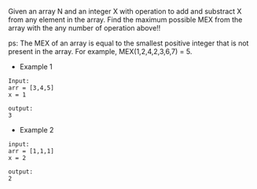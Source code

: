 Given an array N and an integer X with operation to add and substract X from any element in the array.
Find the maximum possible MEX from the array with the any number of operation above!!


ps: The MEX of an array is equal to the smallest positive integer that is not present in the array. For example, MEX(1,2,4,2,3,6,7) = 5.

    
- Example 1
```
Input:
arr = [3,4,5]
x = 1

output:
3
```

- Example 2
```
input:
arr = [1,1,1]
x = 2

output:
2
```

